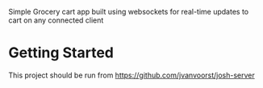 Simple Grocery cart app built using websockets for real-time updates to cart on any connected client

# Getting Started 

This project should be run from https://github.com/jvanvoorst/josh-server


